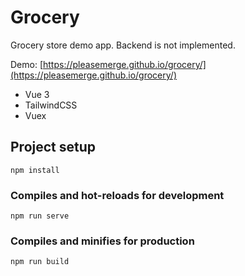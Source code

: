 # Grocery

Grocery store demo app. Backend is not implemented.

Demo: [https://pleasemerge.github.io/grocery/](https://pleasemerge.github.io/grocery/)

- Vue 3
- TailwindCSS
- Vuex


## Project setup
```
npm install
```

### Compiles and hot-reloads for development
```
npm run serve
```

### Compiles and minifies for production
```
npm run build
```

